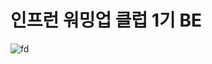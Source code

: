 # 인프런 워밍업 클럽 1기 BE
![fd](https://github.com/sujnkim/springboot-library-application/assets/80474606/0192a9e8-87f5-473d-9a92-7c99e1273d71)
